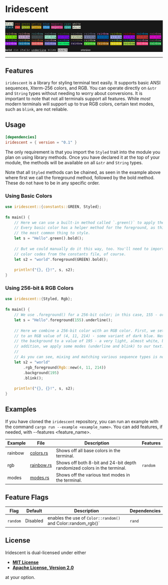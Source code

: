 # Iridescent

<!-- markdownlint-disable -->
<div align="center">
    <img src="example.gif" alt="terminal screenshot showing off styled output">
</div>
<!-- markdownlint-enable -->

---

## Features

`iridescent` is a library for styling terminal text easily. It supports basic
ANSI sequences, Xterm-256 colors, and RGB. You can operate directly on
`&str` and `String` types without needing to worry about conversions. It is
important to note that not all terminals support all features. While *most*
modern terminals will support up to true RGB colors, certain text modes, such as
`blink`, are not reliable.

## Usage

```toml
[dependencies]
iridescent = { version = "0.1" }
```

The only requirement is that you import the `Styled` trait into the module you
plan on using library methods. Once you have declared it at the top of your module,
the methods will be available on all `&str` and `String` types.

Note that all `Styled` methods can be chained, as seen in the example above
where first we call the foreground method, followed by the bold method. These do
not have to be in any specific order.

### Using Basic Colors

```rust
use iridescent::{constants::GREEN, Styled};

fn main() {
    // Here we can use a built-in method called `.green()` to apply the color.
    // Every basic color has a helper method for the foreground, as this is
    // the most common thing to style.
    let s = "Hello".green().bold();

    // But we could manually do it this way, too. You'll need to import the
    // color codes from the constants file, of course.
    let s2 = "world".foreground(GREEN).bold();

    println!("{}, {}!", s, s2);
}
```

### Using 256-bit & RGB Colors

```rust
use iridescent::{Styled, Rgb};

fn main() {
    // We use .foreground() for a 256-bit color; in this case, 155 - or a lime green.
    let s = "Hello".foreground(155).underline();

    // Here we combine a 256-bit color with an RGB color. First, we set the foreground
    // to an RGB value of (4, 11, 214) - some variant of dark blue. Next, we set
    // the background to a value of 195 - a very light, almost white, blue. In 
    // addition, we apply some modes (underline and blink) to our text.
    //
    // As you can see, mixing and matching various sequence types is no problem!
    let s2 = "world"
        .rgb_foreground(Rgb::new(4, 11, 214))
        .background(195)
        .blink();

    println!("{}, {}!", s, s2);
}
```

## Examples

If you have cloned the `iridescent` repository, you can run an example with the
command `cargo run --example <example_name>`. You can add features, if needed,
with --features <feature_name>.

<!-- markdownlint-disable -->
| Example | File                                    | Description                                                              | Features   |
|---------|-----------------------------------------|--------------------------------------------------------------------------|------------|
| rainbow | [colors.rs](/examples/ansi/colors.rs)   | Shows off all base colors in the terminal.                               |            |
| rgb     | [rainbow.rs](/examples/ansi/rainbow.rs) | Shows off both 8-bit and 24-bit depth randomized colors in the terminal. | `random`   |
| modes   | [modes.rs](/examples/ansi/modes.rs)     | Shows off the various text modes in the terminal.                        |            |
<!-- markdownlint-enable -->

## Feature Flags

<!-- markdownlint-disable -->
| Flag     | Default  | Description                                                                         | Dependencies |
|----------|----------|-------------------------------------------------------------------------------------|--------------|
| `random` | Disabled |enables the use of `Color::random()` and Color::random_rgb()`                        | `rand`       |
<!-- markdownlint-enable -->

## License

Iridescent is dual-licensed under either

- **[MIT License](/docs/LICENSE-MIT.md)**
- **[Apache License, Version 2.0](/docs/LICENSE-APACHE.md)**

at your option.
